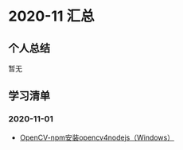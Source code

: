 # 2020-11 汇总

## 个人总结
暂无

## 学习清单
### 2020-11-01
* [OpenCV-npm安装opencv4nodejs（Windows）](./2020-11-01/OpenCV-npm安装opencv4nodejs（Windows）.md)